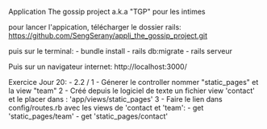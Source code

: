 Application The gossip project a.k.a "TGP" pour les intimes

pour lancer l'appication,
  télécharger le dossier rails:
  https://github.com/SengSerany/appli_the_gossip_project.git
  
  puis sur le terminal:
    - bundle install
    - rails db:migrate
    - rails serveur
    
  Puis sur un navigateur internet:
     http://localhost:3000/
     
   Exercice Jour 20:
    - 2.2 / 
              1 - Génerer le controller nommer "static_pages" et la view "team"
              2 - Créé depuis le logiciel de texte un fichier view 'contact' et le placer dans : 'app/views/static_pages'
              3 - Faire le lien dans config/routes.rb avec les views de 'contact et 'team': 
                     - get 'static_pages/team'
                     - get 'static_pages/contact'
                     
              
